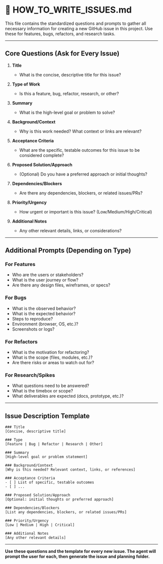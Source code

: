# 📝 HOW_TO_WRITE_ISSUES.md

This file contains the standardized questions and prompts to gather all necessary information for creating a new GitHub issue in this project. Use these for features, bugs, refactors, and research tasks.

---

## Core Questions (Ask for Every Issue)

1. **Title**
   - What is the concise, descriptive title for this issue?

2. **Type of Work**
   - Is this a feature, bug, refactor, research, or other?

3. **Summary**
   - What is the high-level goal or problem to solve?

4. **Background/Context**
   - Why is this work needed? What context or links are relevant?

5. **Acceptance Criteria**
   - What are the specific, testable outcomes for this issue to be considered complete?

6. **Proposed Solution/Approach**
   - (Optional) Do you have a preferred approach or initial thoughts?

7. **Dependencies/Blockers**
   - Are there any dependencies, blockers, or related issues/PRs?

8. **Priority/Urgency**
   - How urgent or important is this issue? (Low/Medium/High/Critical)

9. **Additional Notes**
   - Any other relevant details, links, or considerations?

---

## Additional Prompts (Depending on Type)

### For Features
- Who are the users or stakeholders?
- What is the user journey or flow?
- Are there any design files, wireframes, or specs?

### For Bugs
- What is the observed behavior?
- What is the expected behavior?
- Steps to reproduce?
- Environment (browser, OS, etc.)?
- Screenshots or logs?

### For Refactors
- What is the motivation for refactoring?
- What is the scope (files, modules, etc.)?
- Are there risks or areas to watch out for?

### For Research/Spikes
- What questions need to be answered?
- What is the timebox or scope?
- What deliverables are expected (docs, prototype, etc.)?

---

## Issue Description Template

```
### Title
[Concise, descriptive title]

### Type
[Feature | Bug | Refactor | Research | Other]

### Summary
[High-level goal or problem statement]

### Background/Context
[Why is this needed? Relevant context, links, or references]

### Acceptance Criteria
- [ ] List of specific, testable outcomes
- [ ] ...

### Proposed Solution/Approach
[Optional: initial thoughts or preferred approach]

### Dependencies/Blockers
[List any dependencies, blockers, or related issues/PRs]

### Priority/Urgency
[Low | Medium | High | Critical]

### Additional Notes
[Any other relevant details]
```

---

**Use these questions and the template for every new issue. The agent will prompt the user for each, then generate the issue and planning folder.** 